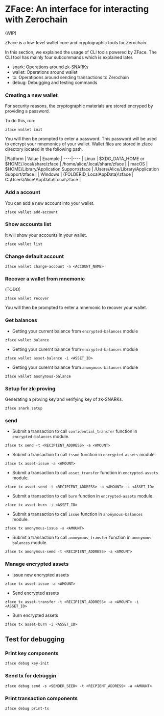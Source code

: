 # ZFace: An interface for interacting with Zerochain
(WIP)

ZFace is a low-level wallet core and cryptographic tools for Zerochain.

In this section, we explained the usage of CLI tools powered by ZFace. The CLI tool has mainly four subcommands which is explained later.
- snark: Operations around zk-SNARKs
- wallet: Operations around wallet
- tx: Operatipons around sending transactions to Zerochain
- debug: Debugging and testing commands

### Creating a new wallet
For security reasons, the cryptographic materials are stored encryped by providing a password.

To do this, run:

```
zface wallet init
```

You will then be prompted to enter a password. This password will be used to encrypt your mnemonics of your wallet. Wallet files are stored in zface directory located in the following path.

|Platform | Value | Example |
----|----
| Linux | $XDG_DATA_HOME or $HOME/.local/share/zface | /home/alice/.local/share/zface |
| macOS | $HOME/Library/Application Support/zface | /Users/Alice/Library/Application Support/zface |
| Windows | {FOLDERID_LocalAppData}\zface | C:\Users\Alice\AppData\Local\zface |


### Add a account
You can add a new account into your wallet.

```
zface wallet add-account
```

### Show accounts list
It will show your accounts in your wallet.

```
zface wallet list
```

### Change default account

```
zface wallet change-account -n <ACCOUNT_NAME>
```

### Recover a wallet from mnemonic
(TODO)
```
zface wallet recover
```

You will then be prompted to enter a mnemonic to recover your wallet.

### Get balances
- Getting your current balance from `encrypted-balances` module
```
zface wallet balance
```

- Getting your curernt balance from `encrypted-balances` module
```
zface wallet asset-balance -i <ASSET_ID>
```

- Getting your curernt balance from `anonymous-balances` module
```
zface wallet anonymous-balance
```

### Setup for zk-proving
Generating a proving key and verifying key of zk-SNARKs.
```
zface snark setup
```

### send
- Submit a transaction to call `confidential_transfer` function in `encrypted-balances` module.
```
zface tx send -t <RECIPIENT_ADDRESS> -a <AMOUNT>
```

- Submit a transaction to call `issue` function in `encrypted-assets` module.
```
zface tx asset-issue -a <AMOUNT>
```

- Submit a transaction to call `asset_transfer` function in `encrypted-assets` module.
```
zface tx asset-send -t <RECIPIENT_ADDRESS> -a <AMOUNT> -i <ASSET_ID>
```

- Submit a transaction to call `burn` function in `encrypted-assets` module.
```
zface tx asset-burn -i <ASSET_ID>
```

- Submit a transaction to call `issue` function in `anonymous-balances` module.
```
zface tx anonymous-issue -a <AMOUNT>
```

- Submit a transaction to call `anonymous_transfer` function in `anonymous-balances` module.
```
zface tx anonymous-send -t <RECIPIENT_ADDRESS> -a <AMOUNT>
```

### Manage encrypted assets
- Issue new encrypted assets
```
zface tx asset-issue -a <AMOUNT>
```

- Send encrypted assets
```
zface tx asset-transfer -t <RECIPIENT_ADDRESS> -a <AMOUNT> -i <ASSET_ID>
```

- Burn encrypted assets
```
zface tx asset-burn -i <ASSET_ID>
```

## Test for debugging

### Print key components
```
zface debug key-init
```

### Send tx for debuggin
```
zface debug send -s <SENDER_SEED> -t <RECPIENT_ADDRESS> -a <AMOUNT>
```

### Print transaction components
```
zface debug print-tx
```
